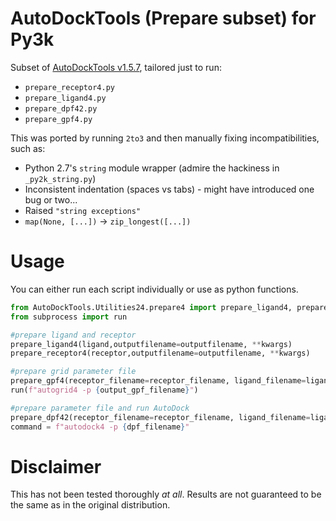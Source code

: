 # AutoDockTools (Prepare subset) for Py3k

Subset of [AutoDockTools v1.5.7](http://autodock.scripps.edu/resources/adt), tailored just to run:
- `prepare_receptor4.py`
- `prepare_ligand4.py`
- `prepare_dpf42.py`
- `prepare_gpf4.py`

This was ported by running `2to3` and then manually fixing incompatibilities, such as:

- Python 2.7's `string` module wrapper (admire the hackiness in `_py2k_string.py`)
- Inconsistent indentation (spaces vs tabs) - might have introduced one bug or two...
- Raised `"string exceptions"`
- `map(None, [...])` -> `zip_longest([...])`

# Usage
You can either run each script individually or use as python functions.

```python
from AutoDockTools.Utilities24.prepare4 import prepare_ligand4, prepare_receptor4, prepare_dpf42, prepare_gpf4
from subprocess import run

#prepare ligand and receptor
prepare_ligand4(ligand,outputfilename=outputfilename, **kwargs)
prepare_receptor4(receptor,outputfilename=outputfilename, **kwargs)

#prepare grid parameter file
prepare_gpf4(receptor_filename=receptor_filename, ligand_filename=ligand_filename, output_gpf_filename=output_gpf_filename,**kwargs)
run(f"autogrid4 -p {output_gpf_filename}")

#prepare parameter file and run AutoDock
prepare_dpf42(receptor_filename=receptor_filename, ligand_filename=ligand_filename,dpf_filename=dpf_filename, **kwargs)
command = f"autodock4 -p {dpf_filename}"

```

# Disclaimer

This has not been tested thoroughly _at all_. Results are not guaranteed to be the same as in the original distribution.
